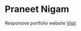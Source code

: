 # Praneet Nigam
Responsive portfolio website [Visit](https://praneet460.github.io/praneetnigam/index.html)
